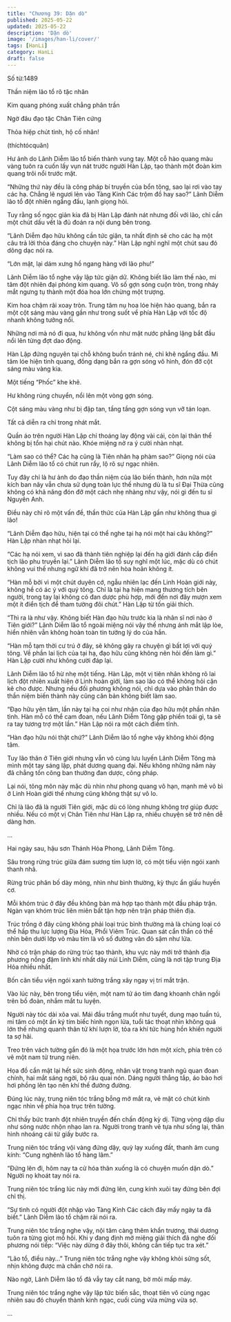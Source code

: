 ```yaml
---
title: "Chương 39: Dặn dò"
published: 2025-05-22
updated: 2025-05-22
description: 'Dặn dò'
image: '/images/han-li/cover/'
tags: [HanLi]
category: HanLi
draft: false
---
```


Số từ:1489  




Thần niệm lão tổ rõ tặc nhân

Kim quang phóng xuất chẳng phân trần

Ngờ đâu đạo tặc Chân Tiên cứng

Thỏa hiệp chút tình, hộ cố nhân!

(thíchtócquăn)





Hư ảnh do Lãnh Diễm lão tổ biến thành vung tay. Một cỗ hào quang màu vàng tuôn ra cuốn lấy vụn nát trước người Hàn Lập, tạo thành một đoàn kim quang trôi nổi trước mặt.

“Những thứ này đều là công pháp bí truyền của bổn tông, sao lại rơi vào tay các hạ. Chẳng lẽ ngươi lẻn vào Tàng Kinh Các trộm đồ hay sao?” Lãnh Diễm lão tổ đột nhiên ngẩng đầu, lạnh giọng hỏi.

Tuy rằng số ngọc giản kia đã bị Hàn Lập đánh nát nhưng đối với lão, chỉ cần một chút dấu vết là đủ đoán ra nội dung bên trong.

“Lãnh Diễm đạo hữu không cần tức giận, ta nhất định sẽ cho các hạ một câu trả lời thỏa đáng cho chuyện này.” Hàn Lập nghĩ nghĩ một chút sau đó dõng dạc nói ra.

“Lớn mật, lại dám xưng hồ ngang hàng với lão phu!”

Lãnh Diễm lão tổ nghe vậy lập tức giận dữ. Không biết lão làm thế nào, mi tâm đột nhiên đại phóng kim quang. Vô số gợn sóng cuộn tròn, trong nháy mắt ngưng tụ thành một đóa hoa lớn chừng một trượng.

Kim hoa chậm rãi xoay tròn. Trung tâm nụ hoa lóe hiện hào quang, bắn ra một cột sáng màu vàng gần như trong suốt về phía Hàn Lập với tốc độ nhanh không tưởng nổi.

Những nơi mà nó đi qua, hư không vốn như mặt nước phẳng lặng bắt đầu nổi lên từng đợt dao động.

Hàn Lập đứng nguyên tại chỗ không buồn tránh né, chỉ khẽ ngẩng đầu. Mi tâm lóe hiện tinh quang, đồng dạng bắn ra gợn sóng vô hình, đón đỡ cột sáng màu vàng kia.

Một tiếng “Phốc” khe khẽ.

Hư không rúng chuyển, nổi lên một vòng gợn sóng.

Cột sáng màu vàng như bị đập tan, tầng tầng gợn sóng vụn vỡ tán loạn.

Tất cả diễn ra chỉ trong nhát mắt.

Quần áo trên người Hàn Lập chỉ thoáng lay động vài cái, còn lại thân thể không bị tổn hại chút nào. Khóe miệng nở ra ý cười nhàn nhạt.

“Làm sao có thể? Các hạ cũng là Tiên nhân hạ phàm sao?” Giọng nói của Lãnh Diễm lão tổ có chút run rẩy, lộ rõ sự ngạc nhiên.

Tuy đây chỉ là hư ảnh do đạo thần niệm của lão biến thành, hơn nữa một kích ban nãy vẫn chưa sử dụng toàn lực thế nhưng dù là tu sĩ Đại Thừa cũng không có khả năng đón đỡ một cách nhẹ nhàng như vậy, nói gì đến tu sĩ Nguyên Anh.

Điều này chỉ rõ một vấn đề, thần thức của Hàn Lập gần như không thua gì lão!

“Lãnh Diễm đạo hữu, hiện tại có thể nghe tại hạ nói một hai câu không?” Hàn Lập nhàn nhạt hỏi lại.

“Các hạ nói xem, vì sao đã thành tiên nghiệp lại đến hạ giới đánh cắp điển tịch lão phu truyền lại.” Lãnh Diễm lão tổ suy nghĩ một lúc, mặc dù có chút không vui thế nhưng ngữ khí đã trở nên hòa hoãn không ít.

“Hàn mỗ bởi vì một chút duyên cớ, ngẫu nhiên lạc đến Linh Hoàn giới này, không hề có ác ý với quý tông. Chỉ là tại hạ hiện mang thương tích bên người, trong tay lại không có đan dược phù hợp, mới đến nơi đây mượn xem một ít điển tịch để tham tường đôi chút.” Hàn Lập từ tốn giải thích.

“Thì ra là như vậy. Không biết Hàn đạo hữu trước kia là nhân sĩ nơi nào ở Tiên giới?” Lãnh Diễm lão tổ ngoài miệng nói vậy thế nhưng ánh mắt lập lòe, hiển nhiên vẫn không hoàn toàn tin tưởng lý do của hắn.

“Hàn mỗ tạm thời cư trú ở đây, sẽ không gây ra chuyện gì bất lợi với quý tông. Về phần lai lịch của tại hạ, đạo hữu cũng không nên hỏi đến làm gì.” Hàn Lập cười như không cười đáp lại.

Lãnh Diễm lão tổ hừ nhẹ một tiếng. Hàn Lập, một vị tiên nhân không rõ lai lịch đột nhiên xuất hiện ở Linh hoàn giới, làm sao lão có thể không hỏi cặn kẽ cho được. Nhưng nếu đối phương không nói, chỉ dựa vào phân thân do thần niệm biến thành này cũng căn bản không biết làm sao.

“Đạo hữu yên tâm, lần này tại hạ coi như nhận của đạo hữu một phần nhân tình. Hàn mỗ có thể cam đoan, nếu Lãnh Diễm Tông gặp phiền toái gì, ta sẽ ra tay tương trợ một lần.” Hàn Lập nói ra một cách điềm tĩnh.

“Hàn đạo hữu nói thật chứ?” Lãnh Diễm lão tổ nghe vậy không khỏi động tâm.

Tuy lão thân ở Tiên giới nhưng vẫn vô cùng lưu luyến Lãnh Diễm Tông mà mình một tay sáng lập, phát dương quang đại. Nếu không những năm này đã chẳng tốn công ban thưởng đan dược, công pháp.

Lại nói, tông môn này mặc dù nhìn như phong quang vô hạn, mạnh mẽ vô bì ở Linh Hoàn giới thế nhưng cũng không thật sự vô lo.

Chỉ là lão đã là người Tiên giới, mặc dù có lòng nhưng không trợ giúp được nhiều. Nếu có một vị Chân Tiên như Hàn Lập ra, nhiều chuyện sẽ trở nên dễ dàng hơn.

...

Hai ngày sau, hậu sơn Thánh Hỏa Phong, Lãnh Diễm Tông.

Sâu trong rừng trúc giữa đám sương tím lượn lờ, có một tiểu viện ngói xanh thanh nhã.

Rừng trúc phân bố dày mỏng, nhìn như bình thường, kỳ thực ẩn giấu huyền cơ.

Mỗi khóm trúc ở đây đều không bàn mà hợp tạo thành một đầu pháp trận. Ngàn vạn khóm trúc liên miên bất tận hợp nên trận pháp thiên địa.

Trúc trồng ở đây cũng không phải loại trúc bình thường mà là chủng loại có thể hấp thu lực lượng Địa Hỏa, Phổi Viêm Trúc. Quan sát cẩn thẩn có thể nhìn bên dưới lớp vỏ màu tím là vô số đường vân đỏ sậm như lửa.

Nhờ có trận pháp do rừng trúc tạo thành, khu vực này mới trở thành địa phương nồng đậm linh khí nhất dãy núi Linh Diễm, cũng là nơi tập trung Địa Hỏa nhiều nhất.

Bốn căn tiểu viện ngói xanh tường trắng xây ngay vị trí mắt trận.

Vào lúc này, bên trong tiểu viện, một nam tử áo tím đang khoanh chân ngồi trên bồ đoàn, nhắm mắt tu luyện.

Người này tóc dài xõa vai. Mái đầu trắng muốt như tuyết, dung mạo tuấn tú, mi tâm có một ấn ký tím biếc hình ngọn lửa, tuổi tác thoạt nhìn không quá lớn thế nhưng quanh thân tử khí lượn lờ, tỏa ra khí tức hùng hồn khiến người ta sợ hãi.

Treo trên vách tường gần đó là một họa trước lớn hơn một xích, phía trên có vẽ một nam tử trung niên.

Họa đồ cẩn mật lại hết sức sinh động, nhân vật trong tranh ngũ quan đoan chính, hai mắt sáng ngời, bộ râu quai nón. Dáng người thẳng tắp, áo bào hơi hơi phồng lên tạo nên khí thế đường đường.

Đúng lúc này, trung niên tóc trắng bỗng mở mắt ra, vẻ mặt có chút kinh ngạc nhìn về phía họa trục trên tường.

Chỉ thấy bức tranh đột nhiên truyền đến chấn động kỳ dị. Từng vòng dập dìu như sóng nước nhộn nhạo lan ra. Người trong tranh vẽ tựa như sống lại, thân hình nhoáng cái từ giấy bước ra.

Trung niên tóc trắng vội vàng đứng dậy, quỳ lạy xuống đất, thanh âm cung kính: “Cung nghênh lão tổ hàng lâm.”

“Đứng lên đi, hôm nay ta cử hóa thân xuống là có chuyện muốn dặn dò.” Người nọ khoát tay nói ra.

Trung niên tóc trắng lúc này mới đứng lên, cung kính xuôi tay đứng bên đợi chỉ thị.

“Sự tình có người đột nhập vào Tàng Kinh Các cách đây mấy ngày ta đã biết.” Lãnh Diễm lão tổ chậm rãi nói ra.

Trung niên tóc trắng nghe vậy, nội tâm càng thêm khẩn trương, thái dương tuôn ra từng giọt mồ hôi. Khi y đang định mở miệng giải thích đã nghe đối phương nói tiếp: “Việc này dừng ở đây thôi, không cần tiếp tục tra xét.”

“Lão tổ, điều này…” Trung niên tóc trắng nghe vậy không khỏi sửng sốt, nhịn không được mà chần chờ nói ra.

Nào ngờ, Lãnh Diễm lão tổ đã vẫy tay cắt nang, bờ môi mấp máy.

Trung niên tóc trắng nghe vậy lập tức biến sắc, thoạt tiên vô cùng ngạc nhiên sau đó chuyển thành kinh ngạc, cuối cùng vừa mừng vừa sợ.

...
